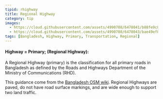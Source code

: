 ```yaml
---
tipid: rhighway
title: Regional Highway
category: tip
images:
  - https://cloud.githubusercontent.com/assets/4990708/6478041/b88fe9c8-c1f8-11e4-88e0-264cb9bea612.PNG
  - https://cloud.githubusercontent.com/assets/4990708/6478043/bae49ef8-c1f8-11e4-9272-daf36e2f1389.PNG
tags: [Bangladesh, Highway, Primary, Transportation, Regional]
---
```


#### Highway = Primary; (Regional Highway):

A Regional Highway (primary) is the classification for all primary roads in Bangladesh as defined by the Roads and Highways Department of the Ministry of Communications (RHD).

This guidance come from the [Bangladesh OSM wiki](http://wiki.openstreetmap.org/wiki/WikiProject_Bangladesh). Regional Highways are paved, do not have road surface markings, and are wide enough to support two land traffic.



<br/>
